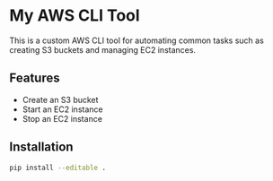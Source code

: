 # My AWS CLI Tool

This is a custom AWS CLI tool for automating common tasks such as creating S3 buckets and managing EC2 instances.

## Features

- Create an S3 bucket
- Start an EC2 instance
- Stop an EC2 instance

## Installation

```bash
pip install --editable .
